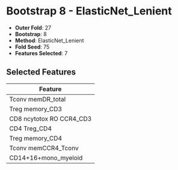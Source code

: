 # Bootstrap 8 - ElasticNet_Lenient

- **Outer Fold**: 27
- **Bootstrap**: 8
- **Method**: ElasticNet_Lenient
- **Fold Seed**: 75
- **Features Selected**: 7

## Selected Features

| Feature |
|---------|
| Tconv memDR_total |
| Treg memory_CD3 |
| CD8 ncytotox RO CCR4_CD3 |
| CD4 Treg_CD4 |
| Treg memory_CD4 |
| Tconv memCCR4_Tconv |
| CD14+16+mono_myeloid |

